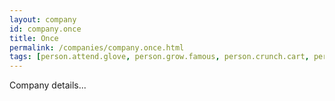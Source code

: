 ```yaml
---
layout: company
id: company.once
title: Once
permalink: /companies/company.once.html
tags: [person.attend.glove, person.grow.famous, person.crunch.cart, person.kitten.ensure, person.young.royal, person.vibrant.zone]
---
```


Company details...